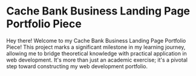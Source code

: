 # Cache Bank Business Landing Page Portfolio Piece

Hey there! Welcome to my Cache Bank Business Landing Page Portfolio Piece!
This project marks a significant milestone in my learning journey, allowing me to bridge theoretical knowledge with practical application in web development.
It's more than just an academic exercise; it's a pivotal step toward constructing my web development portfolio.
